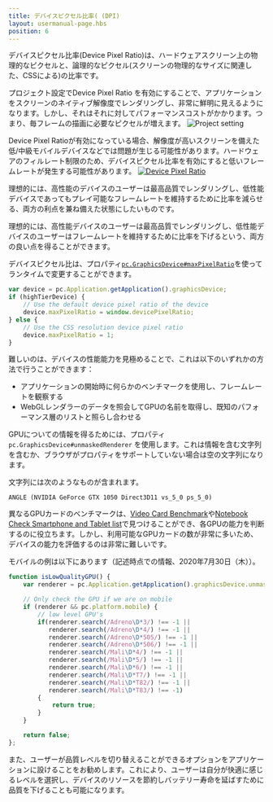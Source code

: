 ```yaml
---
title: デバイスピクセル比率( (DPI)
layout: usermanual-page.hbs
position: 6
---
```


デバイスピクセル比率(Device Pixel Ratio)は、ハードウェアスクリーン上の物理的なピクセルと、論理的なピクセル(スクリーンの物理的なサイズに関連した、CSSによる)の比率です。

プロジェクト設定でDevice Pixel Ratio を有効にすることで、アプリケーションをスクリーンのネイティブ解像度でレンダリングし、非常に鮮明に見えるようになります。しかし、それはそれに対してパフォーマンスコストがかかります。つまり、毎フレームの描画に必要なピクセルが増えます。
![Project setting][3]

Device Pixel Ratioが有効になっている場合、解像度が高いスクリーンを備えた低/中級モバイルデバイスなどでは問題が生じる可能性があります。ハードウェアのフィルレート制限のため、デバイスピクセル比率を有効にすると低いフレームレートが発生する可能性があります。
[![Device Pixel Ratio][1]][2]

理想的には、高性能のデバイスのユーザーは最高品質でレンダリングし、低性能デバイスであってもプレイ可能なフレームレートを維持するために比率を減らせる、両方の利点を兼ね備えた状態にしたいものです。

理想的には、高性能デバイスのユーザーは最高品質でレンダリングし、低性能デバイスのユーザーはフレームレートを維持するために比率を下げるという、両方の良い点を得ることができます。

デバイスピクセル比は、プロパティ[`pc.GraphicsDevice#maxPixelRatio`][4]を使ってランタイムで変更することができます。

```javascript
var device = pc.Application.getApplication().graphicsDevice;
if (highTierDevice) {
    // Use the default device pixel ratio of the device
    device.maxPixelRatio = window.devicePixelRatio;
} else {
    // Use the CSS resolution device pixel ratio
    device.maxPixelRatio = 1;
}
```

難しいのは、デバイスの性能能力を見極めることで、これは以下のいずれかの方法で行うことができます：
* アプリケーションの開始時に何らかのベンチマークを使用し、フレームレートを観察する
* WebGLレンダラーのデータを照会してGPUの名前を取得し、既知のパフォーマンス層のリストと照らし合わせる

GPUについての情報を得るためには、プロパティ `pc.GraphicsDevice#unmaskedRenderer` を使用します。これは情報を含む文字列を含むか、ブラウザがプロパティをサポートしていない場合は空の文字列になります。

文字列には次のようなものが含まれます。

```
ANGLE (NVIDIA GeForce GTX 1050 Direct3D11 vs_5_0 ps_5_0)
```

異なるGPUカードのベンチマークは、[Video Card Benchmark][5]や[Notebook Check Smartphone and Tablet list][6]で見つけることができ、各GPUの能力を判断するのに役立ちます。しかし、利用可能なGPUカードの数が非常に多いため、デバイスの能力を評価するのは非常に難しいです。

モバイルの例は以下にあります（記述時点での情報、2020年7月30日（木））。

```javascript
function isLowQualityGPU() {
    var renderer = pc.Application.getApplication().graphicsDevice.unmaskedRenderer;

    // Only check the GPU if we are on mobile
    if (renderer && pc.platform.mobile) {
        // low level GPU's
        if(renderer.search(/Adreno\D*3/) !== -1 ||
           renderer.search(/Adreno\D*4/) !== -1 ||
           renderer.search(/Adreno\D*505/) !== -1 ||
           renderer.search(/Adreno\D*506/) !== -1 ||
           renderer.search(/Mali\D*4/) !== -1 ||
           renderer.search(/Mali\D*5/) !== -1 ||
           renderer.search(/Mali\D*6/) !== -1 ||
           renderer.search(/Mali\D*T7/) !== -1 ||
           renderer.search(/Mali\D*T82/) !== -1 ||
           renderer.search(/Mali\D*T83/) !== -1)
        {
            return true;
        }
    }

    return false;
};
```

また、ユーザーが品質レベルを切り替えることができるオプションをアプリケーションに設けることをお勧めします。これにより、ユーザーは自分が快適に感じるレベルを選択し、デバイスのリソースを節約しバッテリー寿命を延ばすために品質を下げることも可能になります。

[1]: /images/user-manual/optimization/device-pixel-ratio/device-pixel-ratio-closeup.jpg
[2]: /images/user-manual/optimization/device-pixel-ratio/device-pixel-ratio.jpg
[3]: /images/user-manual/optimization/device-pixel-ratio/device-pixel-ratio-setting.png
[4]: /api/pc.GraphicsDevice.html#maxPixelRatio
[5]: https://www.videocardbenchmark.net/GPU_mega_page.html
[6]: https://www.notebookcheck.net/Smartphone-Graphics-Cards-Benchmark-List.149363.0.html
